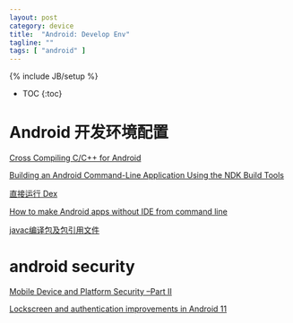 ```yaml
---
layout: post
category: device
title:  "Android: Develop Env"
tagline: ""
tags: [ "android" ] 
---
```

{% include JB/setup %}

* TOC
{:toc}

# Android 开发环境配置

[Cross Compiling C/C++ for Android](https://nickdesaulniers.github.io/blog/2016/07/01/android-cli/)

[Building an Android Command-Line Application Using the NDK Build Tools](https://software.intel.com/en-us/articles/building-an-android-command-line-application-using-the-ndk-build-tools)

[直接运行 Dex](https://zhuanlan.zhihu.com/p/75710730)

[How to make Android apps without IDE from command line](https://medium.com/@authmane512/how-to-build-an-apk-from-command-line-without-ide-7260e1e22676)

[javac编译包及包引用文件](https://blog.csdn.net/hong201/article/details/3954603?utm_source=blogxgwz8)

# android security

[Mobile Device and Platform Security –Part II](https://cs155.stanford.edu/lectures/18-android-secure-app-dev.pdf)

[Lockscreen and authentication improvements in Android 11](https://android-developers.googleblog.com/2020/09/lockscreen-and-authentication.html)
